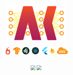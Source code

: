 
  <p align="center">  
  
 </p>  
 <p align="center">  
 <a href="https://akhil.ai/">  
 <img width="200px" src="https://raw.githubusercontent.com/Akhilez/Akhilez/master/AK_Logo.png" align="center" alt="GitHub Readme Stats" />  
 </a>  
 <div align="center"> <img  align="center" height="26px" src="https://raw.githubusercontent.com/Akhilez/Akhilez/master/icons/pytorch.png" /> <img align="center" height="26px" src="https://raw.githubusercontent.com/Akhilez/Akhilez/master/icons/tensorflow.png" /> <img align="center" height="26px" src="https://raw.githubusercontent.com/Akhilez/Akhilez/master/icons/django.jpg" /> <img align="center" height="30px" src="https://raw.githubusercontent.com/Akhilez/Akhilez/master/icons/react.webp" /> <img align="center" height="24px" src="https://raw.githubusercontent.com/Akhilez/Akhilez/master/icons/flutter.png" /> <img align="center" height="20px" src="https://raw.githubusercontent.com/Akhilez/Akhilez/master/icons/firebase.png" /> <img align="center" height="24px" src="https://raw.githubusercontent.com/Akhilez/Akhilez/master/icons/AWS.png" /> </div> </p>  
  
<br/>  

<div align="center">
<img  align="center" height="140px" src="https://github-readme-stats.vercel.app/api?username=Akhilez&count_private=true&show_icons=true&cache_seconds=86400&hide_title=true" /> <img align="center" height="140px" src="https://github-readme-stats.vercel.app/api/top-langs/?username=Akhilez&layout=compact" />
</div> 
